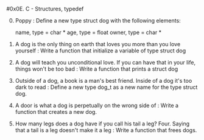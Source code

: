 #0x0E. C - Structures, typedef

0. Poppy : Define a new type struct dog with the following elements:

	name, type = char *
	age, type = float
	owner, type = char *

1. A dog is the only thing on earth that loves you more than you love yourself : Write a function that initialize a variable of type struct dog

2. A dog will teach you unconditional love. If you can have that in your life, things won't be too bad : Write a function that prints a struct dog

3. Outside of a dog, a book is a man's best friend. Inside of a dog it's too dark to read : Define a new type dog_t as a new name for the type struct dog.

4. A door is what a dog is perpetually on the wrong side of : Write a function that creates a new dog.

5. How many legs does a dog have if you call his tail a leg? Four. Saying that a tail is a leg doesn't make it a leg : Write a function that frees dogs.
